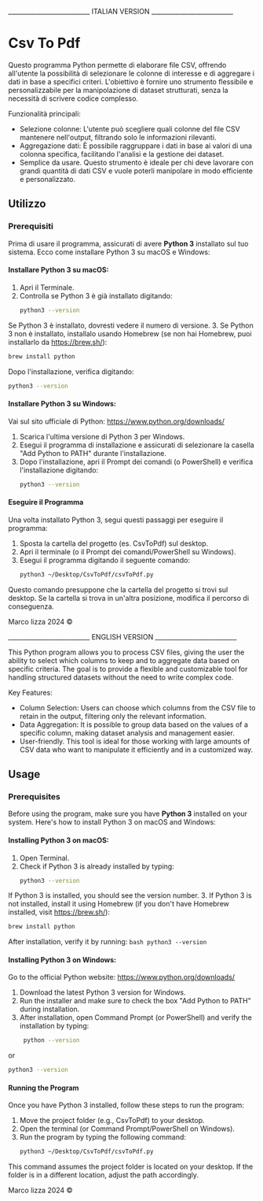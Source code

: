 __________________________ ITALIAN VERSION __________________________
# Csv To Pdf

Questo programma Python permette di elaborare file CSV, offrendo all'utente la possibilità di selezionare le colonne di interesse e di aggregare i dati in base a specifici criteri. L'obiettivo è fornire uno strumento flessibile e personalizzabile per la manipolazione di dataset strutturati, senza la necessità di scrivere codice complesso.

Funzionalità principali:
 - Selezione colonne: L'utente può scegliere quali colonne del file CSV mantenere nell'output, filtrando solo le informazioni rilevanti.
 - Aggregazione dati: È possibile raggruppare i dati in base ai valori di una colonna specifica, facilitando l'analisi e la gestione dei dataset.
 - Semplice da usare.
Questo strumento è ideale per chi deve lavorare con grandi quantità di dati CSV e vuole poterli manipolare in modo efficiente e personalizzato.

## Utilizzo

### Prerequisiti
Prima di usare il programma, assicurati di avere **Python 3** installato sul tuo sistema. Ecco come installare Python 3 su macOS e Windows:

#### Installare Python 3 su macOS:
1. Apri il Terminale.
2. Controlla se Python 3 è già installato digitando:
   ```bash
   python3 --version
   ```
Se Python 3 è installato, dovresti vedere il numero di versione. 3. Se Python 3 non è installato, installalo usando Homebrew (se non hai Homebrew, puoi installarlo da https://brew.sh/):
   ```bash
   brew install python
   ```
Dopo l'installazione, verifica digitando:
   ```bash
   python3 --version
   ```
#### Installare Python 3 su Windows:

Vai sul sito ufficiale di Python: https://www.python.org/downloads/
1. Scarica l'ultima versione di Python 3 per Windows.
2. Esegui il programma di installazione e assicurati di selezionare la casella "Add Python to PATH" durante l'installazione.
3. Dopo l'installazione, apri il Prompt dei comandi (o PowerShell) e verifica l'installazione digitando:
   ```bash
   python3 --version
   ```
#### Eseguire il Programma
Una volta installato Python 3, segui questi passaggi per eseguire il programma:

1. Sposta la cartella del progetto (es. CsvToPdf) sul desktop.
2. Apri il terminale (o il Prompt dei comandi/PowerShell su Windows).
3. Esegui il programma digitando il seguente comando:
   ```bash
   python3 ~/Desktop/CsvToPdf/csvToPdf.py
   ```
Questo comando presuppone che la cartella del progetto si trovi sul desktop. Se la cartella si trova in un'altra posizione, modifica il percorso di conseguenza.

Marco lizza 2024 ©

__________________________ ENGLISH VERSION __________________________

This Python program allows you to process CSV files, giving the user the ability to select which columns to keep and to aggregate data based on specific criteria. The goal is to provide a flexible and customizable tool for handling structured datasets without the need to write complex code.

Key Features:
 - Column Selection: Users can choose which columns from the CSV file to retain in the output, filtering only the relevant information.
 - Data Aggregation: It is possible to group data based on the values of a specific column, making dataset analysis and management easier.
 - User-friendly.
This tool is ideal for those working with large amounts of CSV data who want to manipulate it efficiently and in a customized way.

## Usage

### Prerequisites
Before using the program, make sure you have **Python 3** installed on your system. Here's how to install Python 3 on macOS and Windows:

#### Installing Python 3 on macOS:
1. Open Terminal.
2. Check if Python 3 is already installed by typing:
   ```bash
   python3 --version
   ```
If Python 3 is installed, you should see the version number. 3. If Python 3 is not installed, install it using Homebrew (if you don't have Homebrew installed, visit https://brew.sh/):
   ```bash
   brew install python
   ```
After installation, verify it by running:
    ```bash
    python3 --version
    ```
#### Installing Python 3 on Windows:

Go to the official Python website: https://www.python.org/downloads/
1. Download the latest Python 3 version for Windows.
2. Run the installer and make sure to check the box "Add Python to PATH" during installation.
3. After installation, open Command Prompt (or PowerShell) and verify the installation by typing:
   ```bash
    python --version
   ```
or
   ```bash
   python3 --version
   ```
#### Running the Program
Once you have Python 3 installed, follow these steps to run the program:

1. Move the project folder (e.g., CsvToPdf) to your desktop.
2. Open the terminal (or Command Prompt/PowerShell on Windows).
3. Run the program by typing the following command:
   ```bash
   python3 ~/Desktop/CsvToPdf/csvToPdf.py 
   ```
This command assumes the project folder is located on your desktop. If the folder is in a different location, adjust the path accordingly.

Marco lizza 2024 ©

